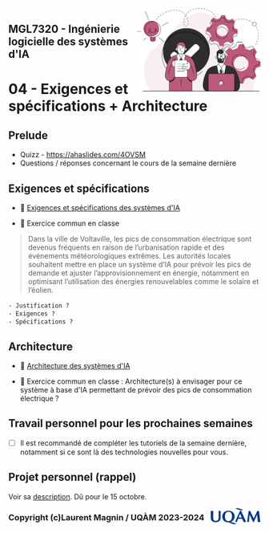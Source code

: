 <img style="float: right;" src="../../images/component_engineering.svg" alt="EngineeringAISystems" width="250"/>

## MGL7320 - Ingénierie logicielle des systèmes d'IA
# 04 - Exigences et spécifications + Architecture

## Prelude

- Quizz - https://ahaslides.com/4OVSM
- Questions / réponses concernant le cours de la semaine dernière

## Exigences et spécifications

- :book: [Exigences et spécifications des systèmes d'IA](./04_requirements.pdf)

- :pencil: Exercice commun en classe

> Dans la ville de Voltaville, les pics de consommation électrique sont devenus fréquents en raison de l’urbanisation rapide et des événements météorologiques extrêmes. Les autorités locales souhaitent mettre en place un système d’IA pour prévoir les pics de demande et ajuster l’approvisionnement en énergie, notamment en optimisant l’utilisation des énergies renouvelables comme le solaire et l’éolien.

    - Justification ?
    - Exigences ?
    - Spécifications ?

## Architecture

- :book: [Architecture des systèmes d'IA](./04_architecture.pdf)

- :pencil: Exercice commun en classe : Architecture(s) à envisager pour ce système à base d'IA permettant de prévoir des pics de consommation électrique ?

## Travail personnel pour les prochaines semaines

- [ ] Il est recommandé de compléter les tutoriels de la semaine dernière, notamment si ce sont là des technologies nouvelles pour vous.

## Projet personnel (rappel)

Voir sa [description](../projet_personnel.md). Dû pour le 15 octobre.

<img style="float: right;" align="right" src="../../images/uqam.png" alt="uqàm" width="100"/>

### Copyright (c)Laurent Magnin / UQÀM 2023-2024